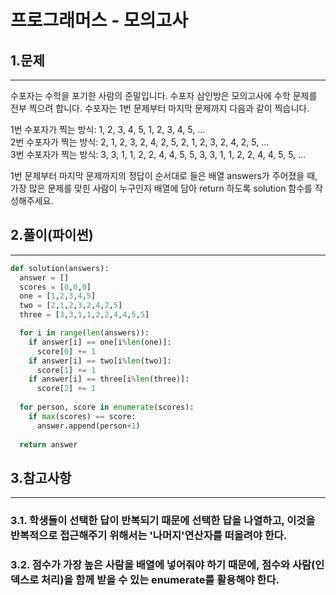 # 프로그래머스 - 모의고사

## 1.문제
***
수포자는 수학을 포기한 사람의 준말입니다. 수포자 삼인방은 모의고사에 수학 문제를 전부 찍으려 합니다. 수포자는 1번 문제부터 마지막 문제까지 다음과 같이 찍습니다.

1번 수포자가 찍는 방식: 1, 2, 3, 4, 5, 1, 2, 3, 4, 5, ...\
2번 수포자가 찍는 방식: 2, 1, 2, 3, 2, 4, 2, 5, 2, 1, 2, 3, 2, 4, 2, 5, ...\
3번 수포자가 찍는 방식: 3, 3, 1, 1, 2, 2, 4, 4, 5, 5, 3, 3, 1, 1, 2, 2, 4, 4, 5, 5, ...

1번 문제부터 마지막 문제까지의 정답이 순서대로 들은 배열 answers가 주어졌을 때, 가장 많은 문제를 맞힌 사람이 누구인지 배열에 담아 return 하도록 solution 함수를 작성해주세요.


## 2.풀이(파이썬)
***
```py
def solution(answers):
  answer = []
  scores = [0,0,0]
  one = [1,2,3,4,5]
  two = [2,1,2,3,2,4,2,5]
  three = [3,3,1,1,2,2,4,4,5,5]

  for i in range(len(answers)):
    if answer[i] == one[i%len(one)]:
      score[0] += 1
    if answer[i] == two[i%len(two)]:
      score[1] += 1
    if answer[i] == three[i%len(three)]:
      score[2] += 1
  
  for person, score in enumerate(scores):
    if max(scores) == score:
      answer.append(person+1)
  
  return answer
  ```

## 3.참고사항
***
### 3.1. 학생들이 선택한 답이 반복되기 때문에 선택한 답을 나열하고, 이것을 반복적으로 접근해주기 위해서는 '나머지'연산자를 떠올려야 한다.
### 3.2. 점수가 가장 높은 사람을 배열에 넣어줘야 하기 때문에, 점수와 사람(인덱스로 처리)을 함께 받을 수 있는 enumerate를 활용해야 한다.
